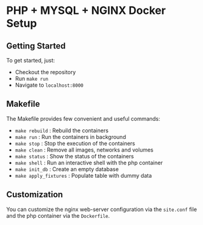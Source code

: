 # PHP + MYSQL + NGINX Docker Setup

## Getting Started
To get started, just:
- Checkout the repository
- Run `make run`
- Navigate to `localhost:8000`

## Makefile
The Makefile provides few convenient and useful commands:
- `make rebuild` : Rebuild the containers
- `make run` : Run the containers in background
- `make stop` : Stop the execution of the containers
- `make clean` : Remove all images, networks and volumes
- `make status` : Show the status of the containers
- `make shell` : Run an interactive shell with the php container
- `make init_db` : Create an empty database
- `make apply_fixtures` : Populate table with dummy data



## Customization
You can customize the nginx web-server configuration via the `site.conf` file and the php container via the `Dockerfile`.
